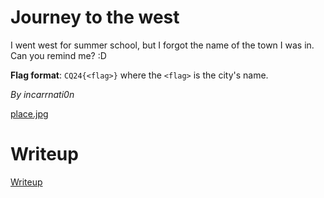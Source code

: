 # Journey to the west

I went west for summer school, but I forgot the name of the town I was in. Can you remind me? :D

**Flag format**: `CQ24{<flag>}` where the `<flag>` is the city's name.

*By incarrnati0n*

[place.jpg](files/place.jpg)

# Writeup

[Writeup](WRITEUP.md)
